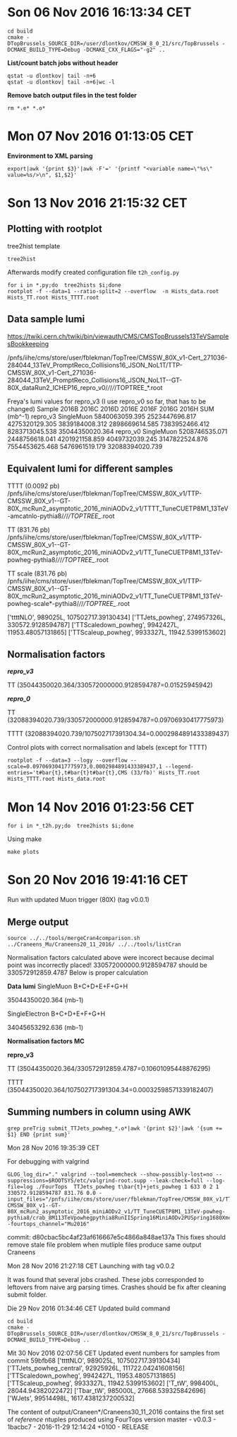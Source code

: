 # Son 06 Nov 2016 16:13:34 CET

```
cd build
cmake -DTopBrussels_SOURCE_DIR=/user/dlontkov/CMSSW_8_0_21/src/TopBrussels -DCMAKE_BUILD_TYPE=Debug -DCMAKE_CXX_FLAGS="-g2" ..
```

**List/count batch jobs without header**

```
qstat -u dlontkov| tail -n+6
qstat -u dlontkov| tail -n+6|wc -l
```
**Remove batch output files in the test folder**
```
rm *.e* *.o*
```


# Mon 07 Nov 2016 01:13:05 CET
**Environment to XML parsing**
```
export|awk '{print $3}'|awk -F'=' '{printf "<variable name=\"%s\" value=%s/>\n", $1,$2}'
```



# Son 13 Nov 2016 21:15:32 CET

## Plotting with rootplot

tree2hist template
```
tree2hist
```
Afterwards modify created configuration file `t2h_config.py`

```
for i in *.py;do  tree2hists $i;done
rootplot -f --data=1 --ratio-split=2 --overflow  -n Hists_data.root Hists_TT.root Hists_TTTT.root
```

## Data sample lumi
https://twiki.cern.ch/twiki/bin/viewauth/CMS/CMSTopBrussels13TeVSamplesBookkeeping

/pnfs/iihe/cms/store/user/fblekman/TopTree/CMSSW_80X_v1-Cert_271036-284044_13TeV_PromptReco_Collisions16_JSON_NoL1T/TTP-CMSSW_80X_v1-Cert_271036-284044_13TeV_PromptReco_Collisions16_JSON_NoL1T--GT-80X_dataRun2_ICHEP16_repro_v0/*/*/*/*/TOPTREE_*.root

Freya's lumi values for repro_v3 (I use repro_v0 so far, that has to be changed)
Sample          2016B           2016C           2016D           2016E           2016F           2016G           2016H           SUM (mb^-1)
repro_v3
SingleMuon      5840063059.395  2523447696.817  4275320129.305  3839184008.312  2898669614.585  7383952466.412  8283713045.538 35044350020.364
repro_v0
SingleMuon      5208746535.071  2448756618.041  4201921158.859  4049732039.245  3147822524.876  7554453625.468  5476961519.179 32088394020.739


## Equivalent lumi for different samples
TTTT (0.0092 pb)
/pnfs/iihe/cms/store/user/fblekman/TopTree/CMSSW_80X_v1/TTP-CMSSW_80X_v1--GT-80X_mcRun2_asymptotic_2016_miniAODv2_v1/TTTT_TuneCUETP8M1_13TeV-amcatnlo-pythia8/*/*/*/TOPTREE_*.root

TT (831.76 pb)
/pnfs/iihe/cms/store/user/fblekman/TopTree/CMSSW_80X_v1/TTP-CMSSW_80X_v1--GT-80X_mcRun2_asymptotic_2016_miniAODv2_v1/TT_TuneCUETP8M1_13TeV-powheg-pythia8/*/*/*/TOPTREE_*.root

TT scale (831.76 pb)
/pnfs/iihe/cms/store/user/fblekman/TopTree/CMSSW_80X_v1/TTP-CMSSW_80X_v1--GT-80X_mcRun2_asymptotic_2016_miniAODv2_v1/TT_TuneCUETP8M1_13TeV-powheg-scale*-pythia8/*/*/*/TOPTREE_*.root

['ttttNLO', 989025L, 107502717.39130434]
['TTJets_powheg', 274957326L, 330572.9128594787]
['TTScaledown_powheg', 9942427L, 11953.48057131865]
['TTScaleup_powheg', 9933327L, 11942.5399153602]


## Normalisation factors
___repro_v3___

TT (35044350020.364/330572000000.9128594787=0.01525945942)

___repro_0___

TT (32088394020.739/330572000000.9128594787=0.09706930417775973)

TTTT (32088394020.739/107502717391304.34=0.0002984891433389437)

Control plots with correct normalisation and labels (except for TTTT)
```
rootplot -f --data=3 --logy --overflow --scale=0.09706930417775973,0.0002984891433389437,1 --legend-entries='t#bar{t},t#bar{t}t#bar{t},CMS (33/fb)' Hists_TT.root Hists_TTTT.root Hists_data.root
```

# Mon 14 Nov 2016 01:23:56 CET
```
for i in *_t2h.py;do  tree2hists $i;done
```

Using make
```
make plots
```


# Son 20 Nov 2016 19:41:16 CET
Run with updated Muon trigger (80X) (tag v0.0.1) 

## Merge output

```
source ../../tools/mergeCran4comparison.sh ../Craneens_Mu/Craneens20_11_2016/ ../../tools/listCran
```

Normalisation factors calculated above were incorect because decimal point was incorrectly placed!
330572000000.9128594787 should be  330572912859.4787
Below is proper calculation

**Data lumi**
SingleMuon B+C+D+E+F+G+H

35044350020.364 (mb-1)

SingleElectron B+C+D+E+F+G+H

34045653292.636 (mb-1)

**Normalisation factors MC**

__repro_v3__

TT (35044350020.364/330572912859.4787=0.10601095448876295)

TTTT (35044350020.364/107502717391304.34=0.00032598571339182407)

## Summing numbers in column using AWK

```
grep preTrig submit_TTJets_powheg_*.o*|awk '{print $2}'|awk '{sum += $1} END {print sum}'
```


Mon 28 Nov 2016 19:35:39 CET

For debugging with valgrind

```
GLOG_log_dir="." valgrind --tool=memcheck --show-possibly-lost=no --suppressions=$ROOTSYS/etc/valgrind-root.supp --leak-check=full --log-file=log ./FourTops  TTJets_powheg t\bar{t}+jets_powheg 1 633 0 2 1 330572.9128594787 831.76 0.0 -input_files="/pnfs/iihe/cms/store/user/fblekman/TopTree/CMSSW_80X_v1/TTP-CMSSW_80X_v1--GT-80X_mcRun2_asymptotic_2016_miniAODv2_v1/TT_TuneCUETP8M1_13TeV-powheg-pythia8/crab_8M113TeVpowhegpythia8RunIISpring16MiniAODv2PUSpring1680XmcRun2asymptotic2016miniAODv2v0ext4v1crab28/161028_095239/0001/TOPTREE_1000.root"   -fourtops_channel="Mu2016"
```

commit: d80cbac5bc4af23af616667e5c4866a848ae137a
This fixes should remove stale file problem when mutliple files produce same output Craneens


Mon 28 Nov 2016 21:27:18 CET
Launching with tag v0.0.2

It was found that several jobs crashed. These jobs corresponded to leftovers from naive arg parsing times. Crashes should be fix after cleaning submit folder.

Die 29 Nov 2016 01:34:46 CET
Updated build command
```
cd build
cmake -DTopBrussels_SOURCE_DIR=/user/dlontkov/CMSSW_8_0_21/src/TopBrussels -DCMAKE_BUILD_TYPE=Debug ..
```


Mit 30 Nov 2016 02:07:56 CET
Updated event numbers for samples from commit 59bfb68
['ttttNLO', 989025L, 107502717.39130434]
['TTJets_powheg_central', 92925926L, 111722.04241608156]
['TTScaledown_powheg', 9942427L, 11953.48057131865]
['TTScaleup_powheg', 9933327L, 11942.5399153602]
['T_tW', 998400L, 28044.94382022472]
['Tbar_tW', 985000L, 27668.539325842696]
['WJets', 99514498L, 1617.4381237200532]

The content of output/Craneen*/Craneens30_11_2016 contains the first set of *reference* ntuples produced using 
FourTops version master - v0.0.3 - 1bacbc7 - 2016-11-29 12:14:24 +0100 - RELEASE

